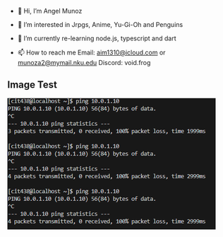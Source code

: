 - 👋 Hi, I’m Angel Munoz

- 👀 I’m interested in Jrpgs, Anime, Yu-Gi-Oh and Penguins

- 🌱 I’m currently re-learning node.js, typescript and dart

- 📫 How to reach me 
Email: aim1310@icloud.com or munoza2@mymail.nku.edu
Discord: void.frog
## Image Test
![test](https://github.com/Angle-M/Angle-M/blob/main/Screenshot%202023-10-21%20155418.png)
